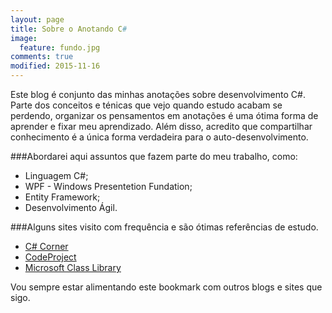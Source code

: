 ```yaml
---
layout: page
title: Sobre o Anotando C#
image:
  feature: fundo.jpg
comments: true
modified: 2015-11-16
---
```


Este blog é conjunto das minhas anotações sobre desenvolvimento C#. 
Parte dos conceitos e ténicas que vejo quando estudo acabam se perdendo, organizar os pensamentos em anotações é uma ótima forma de aprender e fixar meu aprendizado. Além disso, acredito que compartilhar conhecimento é a única forma verdadeira para o auto-desenvolvimento. 

###Abordarei aqui assuntos que fazem parte do meu trabalho, como:

* Linguagem C#;
* WPF - Windows Presentetion Fundation;
* Entity Framework;
* Desenvolvimento Ágil.

###Alguns sites visito com frequência e são ótimas referências de estudo.

* [C# Corner](http://www.c-sharpcorner.com/)
* [CodeProject ](http://www.codeproject.com/)
* [Microsoft Class Library](https://msdn.microsoft.com/en-us/library/ff361664(v=vs.110).aspx)

Vou sempre estar alimentando este bookmark com outros blogs e sites que sigo.

